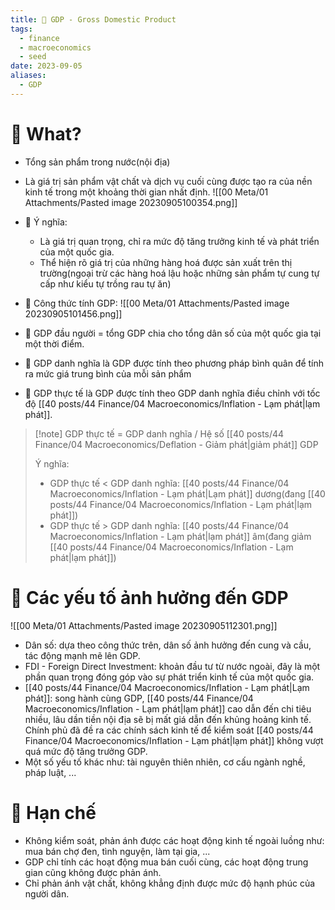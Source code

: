 ```yaml
---
title: 🌱 GDP - Gross Domestic Product
tags:
  - finance
  - macroeconomics
  - seed
date: 2023-09-05
aliases:
  - GDP
---
```

# 🌿 What?
- Tổng sản phẩm trong nước(nội địa)
- Là giá trị sản phẩm vật chất và dịch vụ cuối cùng được tạo ra của nền kinh tế trong một khoảng thời gian nhất định.
![[00 Meta/01 Attachments/Pasted image 20230905100354.png]]

- 🌱 Ý nghĩa:
	- Là giá trị quan trọng, chỉ ra mức độ tăng trưởng kinh tế và phát triển của một quốc gia.
	- Thể hiện rõ giá trị của những hàng hoá được sản xuất trên thị trường(ngoại trừ các hàng hoá lậu hoặc những sản phẩm tự cung tự cấp như kiểu tự trồng rau tự ăn)

- 🌱 Công thức tính GDP:
![[00 Meta/01 Attachments/Pasted image 20230905101456.png]]

- 🌱 GDP đầu người = tổng GDP chia cho tổng dân số của một quốc gia tại một thời điểm.

- 🌱 GDP danh nghĩa là GDP được tính theo phương pháp bình quân để tính ra mức giá trung bình của mỗi sản phẩm
- 🌱 GDP thực tế là GDP được tính theo GDP danh nghĩa điều chỉnh với tốc độ [[40 posts/44 Finance/04 Macroeconomics/Inflation - Lạm phát|lạm phát]].

> [!note] GDP thực tế = GDP danh nghĩa / Hệ số [[40 posts/44 Finance/04 Macroeconomics/Deflation - Giảm phát|giảm phát]] GDP
> 
> Ý nghĩa:
>   - GDP thực tế < GDP danh nghĩa: [[40 posts/44 Finance/04 Macroeconomics/Inflation - Lạm phát|Lạm phát]] dương(đang [[40 posts/44 Finance/04 Macroeconomics/Inflation - Lạm phát|lạm phát]])
>   - GDP thực tế > GDP danh nghĩa: [[40 posts/44 Finance/04 Macroeconomics/Inflation - Lạm phát|lạm phát]] âm(đang giảm [[40 posts/44 Finance/04 Macroeconomics/Inflation - Lạm phát|lạm phát]])


# 🌿 Các yếu tố ảnh hưởng đến GDP
![[00 Meta/01 Attachments/Pasted image 20230905112301.png]]

- Dân số: dựa theo công thức trên, dân số ảnh hưởng đến cung và cầu, tác động mạnh mẽ lên GDP.
- FDI - Foreign Direct Investment: khoản đầu tư từ nước ngoài, đây là một phần quan trọng đóng góp vào sự phát triển kinh tế của một quốc gia.
- [[40 posts/44 Finance/04 Macroeconomics/Inflation - Lạm phát|Lạm phát]]: song hành cùng GDP, [[40 posts/44 Finance/04 Macroeconomics/Inflation - Lạm phát|lạm phát]] cao dẫn đến chi tiêu nhiều, lâu dần tiền nội địa sẽ bị mất giá dẫn đến khủng hoảng kinh tế. Chính phủ đã đề ra các chính sách kinh tế để kiểm soát [[40 posts/44 Finance/04 Macroeconomics/Inflation - Lạm phát|lạm phát]] không vượt quá mức độ tăng trưởng GDP.
- Một số yếu tố khác như: tài nguyên thiên nhiên, cơ cấu ngành nghề, pháp luật, ...


# 🚫 Hạn chế
- Không kiểm soát, phản ánh được các hoạt động kinh tế ngoài luồng như: mua bán chợ đen, tình nguyện, làm tại gia, ...
- GDP chỉ tính các hoạt động mua bán cuối cùng, các hoạt động trung gian cũng không được phản ánh.
- Chỉ phản ánh vật chất, không khẳng định được mức độ hạnh phúc của người dân.